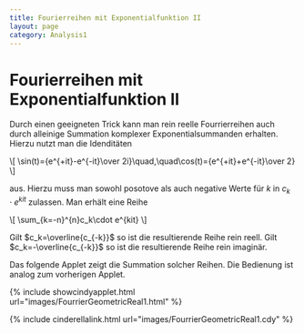 ```yaml
---
title: Fourierreihen mit Exponentialfunktion II
layout: page
category: Analysis1
---
```


# Fourierreihen mit Exponentialfunktion II

Durch einen geeigneten Trick kann man
rein reelle Fourrierreihen auch durch alleinige Summation komplexer Exponentialsummanden erhalten.
Hierzu nutzt man die Idenditäten

\\[
\sin(t)={e^{+it}-e^{-it}\over 2i}\quad,\quad\cos(t)={e^{+it}+e^{-it}\over 2}
\\]

aus. Hierzu muss man sowohl posotove als auch negative Werte für $k$ in $c_k\cdot e^{kit}$ zulassen.
Man erhält eine Reihe

\\[
\sum_{k=-n}^{n}c_k\cdot e^{kit}
\\]

Gilt $c_k=\overline{c_{-k}}$ so ist die resultierende Reihe rein reell.
Gilt $c_k=-\overline{c_{-k}}$ so ist die resultierende Reihe rein imaginär.

Das folgende Applet zeigt die Summation solcher Reihen. Die Bedienung ist analog zum vorherigen Applet.



{% include showcindyapplet.html url="images/FourrierGeometricReal1.html" %}

{% include cinderellalink.html url="images/FourrierGeometricReal1.cdy" %}
